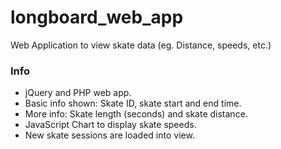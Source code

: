 # longboard_web_app
Web Application to view skate data (eg. Distance, speeds, etc.)

### Info
- jQuery and PHP web app.
- Basic info shown: Skate ID, skate start and end time.
- More info: Skate length (seconds) and skate distance.
- JavaScript Chart to display skate speeds.
- New skate sessions are loaded into view.
